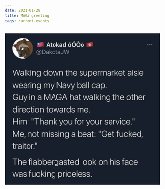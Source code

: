 ```yaml
---
date: 2021-01-28
title: MAGA greeting
tags: current-events
---
```


![maga.png](https://raw.githubusercontent.com/muneer78/muneer78.github.io/master/images/maga.png)
